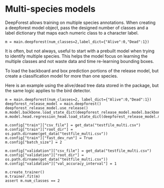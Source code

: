 # Multi-species models

DeepForest allows training on multiple species annotations.
When creating a deepforest model object, pass the designed number of classes and a label dictionary that maps each numeric class to a character label. 

```
m = main.deepforest(num_classes=2,label_dict={"Alive":0,"Dead":1})
```

It is often, but not always, useful to start with a prebuilt model when trying to identify multiple species. This helps the model focus on learning the multiple classes and not waste data and time re-learning bounding boxes.

To load the backboard and box prediction portions of the release model, but create a classification model for more than one species.

Here is an example using the alive/dead tree data stored in the package, but the same logic applies to the bird detector.

```
m = main.deepforest(num_classes=2, label_dict={"Alive":0,"Dead":1})
deepforest_release_model = main.deepforest()
deepforest_release_model.use_release()
m.model.backbone.load_state_dict(deepforest_release_model.model.backbone.state_dict())
m.model.head.regression_head.load_state_dict(deepforest_release_model.model.head.regression_head.state_dict())

m.config["train"]["csv_file"] = get_data("testfile_multi.csv") 
m.config["train"]["root_dir"] = os.path.dirname(get_data("testfile_multi.csv"))
m.config["train"]["fast_dev_run"] = True
m.config["batch_size"] = 2
    
m.config["validation"]["csv_file"] = get_data("testfile_multi.csv") 
m.config["validation"]["root_dir"] = os.path.dirname(get_data("testfile_multi.csv"))
m.config["validation"]["val_accuracy_interval"] = 1

m.create_trainer()
m.trainer.fit(m)
assert m.num_classes == 2
```
